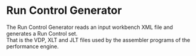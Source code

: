 # Run Control Generator
The Run Control Generator reads an input workbench XML file and generates a Run Control set.  
That is the VDP, XLT and JLT files used by the assembler programs of the performance engine.

